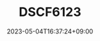 ---
title: "DSCF6123"
date: 2023-05-04T16:37:24+09:00
tags: ["japan", "mountains", "hakone", "owakudani", "vehicles", "trees", "natural_scenery", "skies"]
location: "大涌谷 (Ōwakudani)"
imageUrl: "https://files.yfxu.net/DSCF6123_39a1ec54701f2edce9fae24dccd475f0.jpg"
width: 4310
height: 2870
---